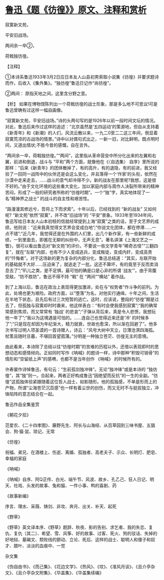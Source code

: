 # [鲁迅《题《彷徨》》原文、注释和赏析](https://www.vrrw.net/wx/9369.html)

寂寞新文苑，

平安旧战场。

两间余一卒②，

荷戟独彷徨。

【注释】

①本诗系鲁迅1933年3月2日应日本友人山县初男索取小说集《彷徨》并要求题诗而作，后收入《集外集》。“独彷徨”鲁迅日记作“尚彷徨”。

②两间： 原指天地之间，这里含分野之意。

【析】 如果在博物馆陈列出一个荷戟彷徨的战士形象，那是多么地不可思议!可是鲁迅曾确有过这样一幅自画像。



“寂寞新文苑，平安旧战场。”诗的头两句写的是1926年以前一段时间文坛的情况。对此，鲁迅后来作过这样的追述：“北京虽然是‘五四运动’的策源地，但自从支持着《新青年》和《新潮》的人们，风流云散以来，一九二0至二二这三年间，倒显着寂寞荒凉的古战场的情景。”诗中以对偶句式出之，一新一旧，对比鲜明，既点明时间，又道出情状;不胜今昔的感慨，自在言外。

“两间余一卒，荷戟独彷徨。”“两间”，这里指从革命营垒中所分化出来的左翼和右翼，前进和倒退，战斗与 “平和”两个方面，就像他在《〈自选集〉 自序》里所说的那样：“后来《新青年》的团体散掉了，有的高升，有的退隐，有的前进，我又经验了一回同一战阵中的伙伴还是会这么变化，并且落得一个‘作家’的头衔，依然在沙漠中走来走去，……战斗的意气却冷得不少。新的战友在那里呢?我想，这是很不好的。”由于文化环境的这些重大变化，加以家庭内部与周作人决裂所带来的精神苦闷，形成了一般的研究者所称的“彷徨时期”。一个“独”字，真实地体现了一名“精神界之战士” 的战斗的自主性和艰苦性。

“路漫漫其修远兮，吾将上下而求索”。十年以后，已经找到的 “新的战友” 又如何呢? “新文苑”依然“寂寞”，并不改“旧战场”的 “平安”景象。1933年至1934年间，鲁迅写给日本友人山本初枝的信就经常提到上海“寂寞”之类的话，至于文艺界的成绩，他则说：“近来我真觉得文艺界会变成白地”;“你说文化团体，都在停滞……一点不错”;“近几年，我觉得还是在外围的人们里，出几个新作家，有一些新鲜的成绩，一到里面去，即酱在无聊的纠纷中，无声无息”。著名讲演《上海文艺之一瞥》，很可以看出鲁迅对“新文苑”的评价。不要说一些文学青年“稀奇古怪”“三翻四复”，就在“左联”内部，也有不少人变成逃兵，变成叛徒，变成内奸，变成高贵的“忏悔者”。对于这场新的更为复杂的内部分化，鲁迅总结道：“其实，左联开始的基础就不大好……压迫来了，就逃走了一批。这还不算坏，有的竟至于反而卖消息去了”;“叭儿之类，是不足惧，最可怕的确是口是心非的所谓 ‘战友’”。由于背腹受敌，“防不胜防”，鲁迅不得不持 “戟” 在 “两间”“横站” 着作战。

到了上海以后，鲁迅在政治上表现得更加激进，处在与“权势者”作斗争的前列。为此，处境也更为艰险。政府方面，以“堕落”为名，对他实行通缉，十年之间，生活在半地下状态，且先后有过三次短暂的逃亡。这时，应该说，整段的“彷徨”期是过去了，但孤独与寂寞却时时袭来，他这样表白：“有时会使我感到寂寞”;“我的确常常感到焦烦，而又常常有 ‘独战’ 的悲哀”;“子弹从背后来，真是令人悲愤，我想玩他一年了”;“我以为这境遇是可怕的。……连自己也觉得近来还是‘冷’ 的时候多了”;“只是现在却因为年纪渐大，精力就衰，世故也愈深，所以渐在回避了”。他多次书写过明人项圣谟的一首诗赠人，诗云：“风号大树中天立，日薄沧溟四海孤。杖策且随时旦暮，不堪回首望菰蒲。”分明是一种独立苍茫、彷徨无主的意境。

由此看来，本诗除了总结以往“彷徨时期”的苦难的历程以外，还借以表现即时的思想动态和感情倾向。正如同时写作《呐喊》的题诗一样，诗中那种“积毁可销骨”的情形和“空留纸上声”的感喟，也都不是当年创作 《呐喊》 的时候所有的。

许寿裳作诗悼鲁迅，有句云：“生前孤剑独冲锋”。无论“独冲锋”或是本诗的 “独彷徨”，其“独”则一。合起来，两者正好构成鲁迅“因绝望而反抗”的一生的全副。“彷徨”这孤独体验紧跟随着这位哲人战士，如影随形。他的孤独感，不单是形而上的产物，所谓“尘海苍茫沉百感”也一样有着尘世的创伤，而又无时不与挺拔独立，冲锋陷阵的意志结合在一起。

鲁迅作品全集鉴赏

《朝花夕拾》

范爱农、《二十四孝图》、藤野先生、阿长与山海经、从百草园到三味书屋、五猖会、狗·猫·鼠、琐记、无常

《仿徨》

祝福、弟兄、在酒楼上、伤逝、离婚、孤独者、高老夫子、示众、长明灯、肥皂、幸福的家庭

《呐喊》

《呐喊》自序、阿Q正传、白光、端午节、风波、故乡、孔乙己、狂人日记、明天、社戏、头发的故事、兔和猫、一件小事、鸭的喜剧、药

《故事新编》

序言、理水、采薇、铸剑、非攻、奔月、出关、补天、起死

《野草》

《野草》英文译本序、《野草》题辞、秋夜、影的告别、求乞者、我的失恋、复仇、复仇〔其二〕、希望、雪、风筝、好的故事、过客、死火、狗的驳诘、失掉的好地狱、墓碣文、颓败线的颤动、立论、死后、这样的战士、聪明人和傻子和奴才、腊叶、淡淡的血痕中、一觉

杂文集

《伪自由书》、《而己集》、《花边文学》、《热风》、《坟》、《准风月谈》、《且介亭杂文》、《且介亭杂文附集》、《华盖集》、《华盖集续编》

